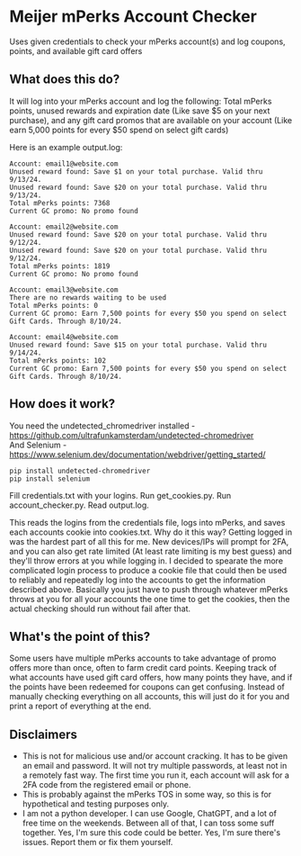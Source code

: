 
# Meijer mPerks Account Checker
Uses given credentials to check your mPerks account(s) and log coupons, points, and available gift card offers

## What does this do?
It will log into your mPerks account and log the following: Total mPerks points, unused rewards and expiration date (Like save $5 on your next purchase), and any gift card promos that are available on your account (Like earn 5,000 points for every $50 spend on select gift cards)

Here is an example output.log:
```
Account: email1@website.com
Unused reward found: Save $1 on your total purchase. Valid thru 9/13/24.
Unused reward found: Save $20 on your total purchase. Valid thru 9/13/24.
Total mPerks points: 7368
Current GC promo: No promo found

Account: email2@website.com
Unused reward found: Save $20 on your total purchase. Valid thru 9/12/24.
Unused reward found: Save $20 on your total purchase. Valid thru 9/12/24.
Total mPerks points: 1819
Current GC promo: No promo found

Account: email3@website.com
There are no rewards waiting to be used
Total mPerks points: 0
Current GC promo: Earn 7,500 points for every $50 you spend on select Gift Cards. Through 8/10/24.

Account: email4@website.com
Unused reward found: Save $15 on your total purchase. Valid thru 9/14/24.
Total mPerks points: 102
Current GC promo: Earn 7,500 points for every $50 you spend on select Gift Cards. Through 8/10/24.
```

## How does it work?
You need the undetected_chromedriver installed - https://github.com/ultrafunkamsterdam/undetected-chromedriver <br />
And Selenium - https://www.selenium.dev/documentation/webdriver/getting_started/
```
pip install undetected-chromedriver
pip install selenium
```

Fill credentials.txt with your logins. Run get_cookies.py. Run account_checker.py. Read output.log.

This reads the logins from the credentials file, logs into mPerks, and saves each accounts cookie into cookies.txt. Why do it this way? Getting logged in was the hardest part of all this for me. New devices/IPs will prompt for 2FA, and you can also get rate limited (At least rate limiting is my best guess) and they'll throw errors at you while logging in. I decided to spearate the more complicated login process to produce a cookie file that could then be used to reliably and repeatedly log into the accounts to get the information described above. Basically you just have to push through whatever mPerks throws at you for all your accounts the one time to get the cookies, then the actual checking should run without fail after that.

## What's the point of this?
Some users have multiple mPerks accounts to take advantage of promo offers more than once, often to farm credit card points. Keeping track of what accounts have used gift card offers, how many points they have, and if the points have been redeemed for coupons can get confusing. Instead of manually checking everything on all accounts, this will just do it for you and print a report of everything at the end.

## Disclaimers
- This is not for malicious use and/or account cracking. It has to be given an email and password. It will not try multiple passwords, at least not in a remotely fast way. The first time you run it, each account will ask for a 2FA code from the registered email or phone. 
- This is probably against the mPerks TOS in some way, so this is for hypothetical and testing purposes only. 
- I am not a python developer. I can use Google, ChatGPT, and a lot of free time on the weekends. Between all of that, I can toss some suff together. Yes, I'm sure this code could be better. Yes, I'm sure there's issues. Report them or fix them yourself.
